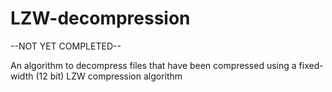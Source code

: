 # LZW-decompression
--NOT YET COMPLETED--

An algorithm to decompress files that have been compressed using a fixed-width (12 bit) LZW compression algorithm
